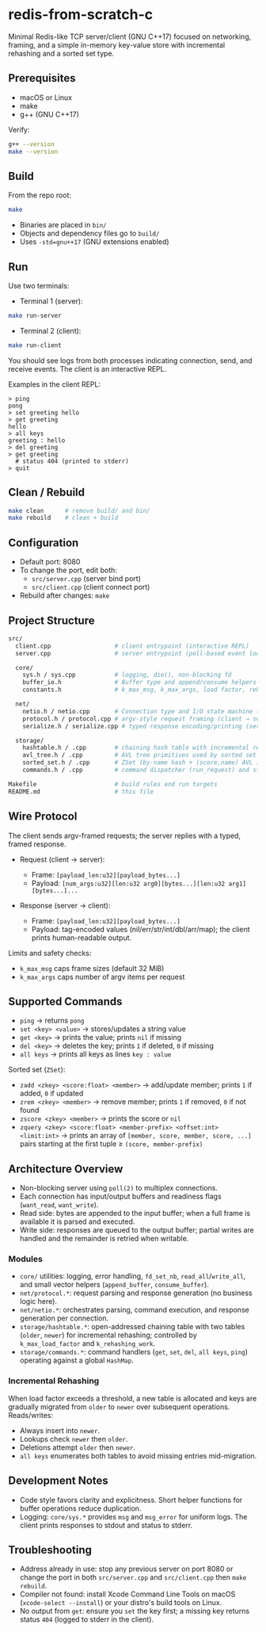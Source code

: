 # redis-from-scratch-c

Minimal Redis-like TCP server/client (GNU C++17) focused on networking, framing, and a simple in-memory key-value store with incremental rehashing and a sorted set type.

## Prerequisites
- macOS or Linux
- make
- g++ (GNU C++17)

Verify:
```bash
g++ --version
make --version
```

## Build
From the repo root:
```bash
make
```
- Binaries are placed in `bin/`
- Objects and dependency files go to `build/`
 - Uses `-std=gnu++17` (GNU extensions enabled)

## Run
Use two terminals:

- Terminal 1 (server):
```bash
make run-server
```

- Terminal 2 (client):
```bash
make run-client
```

You should see logs from both processes indicating connection, send, and receive events. The client is an interactive REPL.

Examples in the client REPL:
```text
> ping
pong
> set greeting hello
> get greeting
hello
> all keys
greeting : hello
> del greeting
> get greeting
  # status 404 (printed to stderr)
> quit
```

## Clean / Rebuild
```bash
make clean      # remove build/ and bin/
make rebuild    # clean + build
```

## Configuration
- Default port: 8080
- To change the port, edit both:
  - `src/server.cpp` (server bind port)
  - `src/client.cpp` (client connect port)
- Rebuild after changes: `make`

## Project Structure
```bash
src/
  client.cpp                  # client entrypoint (interactive REPL)
  server.cpp                  # server entrypoint (poll-based event loop)

  core/
    sys.h / sys.cpp           # logging, die(), non-blocking fd
    buffer_io.h               # Buffer type and append/consume helpers
    constants.h               # k_max_msg, k_max_args, load factor, rehashing work

  net/
    netio.h / netio.cpp       # Connection type and I/O state machine (read/parse/execute/write)
    protocol.h / protocol.cpp # argv-style request framing (client → server)
    serialize.h / serialize.cpp # typed response encoding/printing (server → client)

  storage/
    hashtable.h / .cpp        # chaining hash table with incremental rehashing (older/newer tables)
    avl_tree.h / .cpp         # AVL tree primitives used by sorted set
    sorted_set.h / .cpp       # ZSet (by-name hash + (score,name) AVL index) + z* command helpers
    commands.h / .cpp         # command dispatcher (run_request) and string KV commands

Makefile                      # build rules and run targets
README.md                     # this file
```

## Wire Protocol
The client sends argv-framed requests; the server replies with a typed, framed response.

- Request (client → server):
  - Frame: `[payload_len:u32][payload_bytes...]`
  - Payload: `[num_args:u32][len:u32 arg0][bytes...][len:u32 arg1][bytes...]...`

- Response (server → client):
  - Frame: `[payload_len:u32][payload_bytes...]`
  - Payload: tag-encoded values (nil/err/str/int/dbl/arr/map); the client prints human-readable output.

Limits and safety checks:
- `k_max_msg` caps frame sizes (default 32 MiB)
- `k_max_args` caps number of argv items per request

## Supported Commands
- `ping` → returns `pong`
- `set <key> <value>` → stores/updates a string value
- `get <key>` → prints the value; prints `nil` if missing
- `del <key>` → deletes the key; prints `1` if deleted, `0` if missing
- `all keys` → prints all keys as lines `key : value`

Sorted set (`ZSet`):
- `zadd <zkey> <score:float> <member>` → add/update member; prints `1` if added, `0` if updated
- `zrem <zkey> <member>` → remove member; prints `1` if removed, `0` if not found
- `zscore <zkey> <member>` → prints the score or `nil`
- `zquery <zkey> <score:float> <member-prefix> <offset:int> <limit:int>` → prints an array of `[member, score, member, score, ...]` pairs starting at the first tuple ≥ `(score, member-prefix)`

## Architecture Overview
- Non-blocking server using `poll(2)` to multiplex connections.
- Each connection has input/output buffers and readiness flags (`want_read`, `want_write`).
- Read side: bytes are appended to the input buffer; when a full frame is available it is parsed and executed.
- Write side: responses are queued to the output buffer; partial writes are handled and the remainder is retried when writable.

### Modules
- `core/` utilities: logging, error handling, `fd_set_nb`, `read_all`/`write_all`, and small vector helpers (`append_buffer`, `consume_buffer`).
- `net/protocol.*`: request parsing and response generation (no business logic here).
- `net/netio.*`: orchestrates parsing, command execution, and response generation per connection.
- `storage/hashtable.*`: open-addressed chaining table with two tables (`older`, `newer`) for incremental rehashing; controlled by `k_max_load_factor` and `k_rehashing_work`.
- `storage/commands.*`: command handlers (`get`, `set`, `del`, `all keys`, `ping`) operating against a global `HashMap`.

### Incremental Rehashing
When load factor exceeds a threshold, a new table is allocated and keys are gradually migrated from `older` to `newer` over subsequent operations. Reads/writes:
- Always insert into `newer`.
- Lookups check `newer` then `older`.
- Deletions attempt `older` then `newer`.
- `all keys` enumerates both tables to avoid missing entries mid-migration.

## Development Notes
- Code style favors clarity and explicitness. Short helper functions for buffer operations reduce duplication.
- Logging: `core/sys.*` provides `msg` and `msg_error` for uniform logs. The client prints responses to stdout and status to stderr.

## Troubleshooting
- Address already in use: stop any previous server on port 8080 or change the port in both `src/server.cpp` and `src/client.cpp` then `make rebuild`.
- Compiler not found: install Xcode Command Line Tools on macOS (`xcode-select --install`) or your distro's build tools on Linux.
- No output from `get`: ensure you `set` the key first; a missing key returns status `404` (logged to stderr in the client).